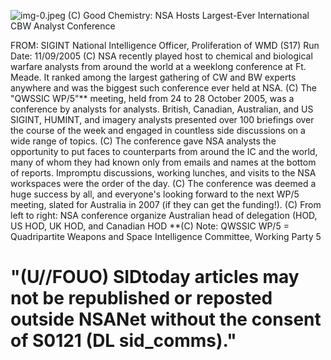 ![img-0.jpeg](img-0.jpeg)
(C) Good Chemistry: NSA Hosts Largest-Ever International CBW Analyst Conference

FROM:
SIGINT National Intelligence Officer, Proliferation of WMD (S17)
Run Date: 11/09/2005
(C) NSA recently played host to chemical and biological warfare analysts from around the world at a weeklong conference at Ft. Meade. It ranked among the largest gathering of CW and BW experts anywhere and was the biggest such conference ever held at NSA.
(C) The "QWSSIC WP/5"** meeting, held from 24 to 28 October 2005, was a conference by analysts for analysts. British, Canadian, Australian, and US SIGINT, HUMINT, and imagery analysts presented over 100 briefings over the course of the week and engaged in countless side discussions on a wide range of topics.
(C) The conference gave NSA analysts the opportunity to put faces to counterparts from around the IC and the world, many of whom they had known only from emails and names at the bottom of reports. Impromptu discussions, working lunches, and visits to the NSA workspaces were the order of the day.
(C) The conference was deemed a huge success by all, and everyone's looking forward to the next WP/5 meeting, slated for Australia in 2007 (if they can get the funding!).
(C) From left to right: NSA conference organize
Australian head of delegation (HOD, US HOD, UK HOD, and Canadian HOD
**(C) Note: QWSSIC WP/5 = Quadripartite Weapons and Space Intelligence Committee, Working Party 5

# "(U//FOUO) SIDtoday articles may not be republished or reposted outside NSANet without the consent of S0121 (DL sid_comms)."
